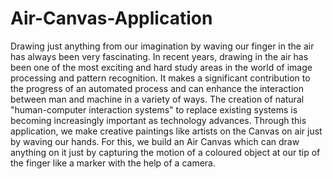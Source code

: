 # Air-Canvas-Application
Drawing just anything from our imagination by waving our finger in the air has always been very fascinating. In recent years, drawing in the air has been one of the most exciting and hard study areas in the world of image processing and pattern recognition. It makes a significant contribution to the progress of an automated process and can enhance the interaction between man and machine in a variety of ways. The creation of natural "human-computer interaction systems" to replace existing systems is becoming increasingly important as technology advances. Through this application, we make creative paintings like artists on the Canvas on air just by waving our hands. For this, we build an Air Canvas which can draw anything on it just by capturing the motion of a coloured object at our tip of the finger like a marker with the help of a camera.
